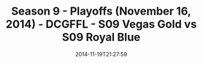 ---
title: Season 9 - Playoffs (November 16, 2014) - DCGFFL - S09 Vegas Gold vs S09 Royal
  Blue
teams-score:
- team: _teams/s09-vegas-gold.md
  score: 33
- team: _teams/s09-royal-blue-these-hoes-aint-royal.md
  score: 22
mvp: Josh Ellis (Vegas), Patrick Mabray (Royal)
game-ball: N/A
sportsperson: ''
season: 9
week: 0
date: '2014-11-19T21:27:59'
pageid: season-9-playoffs-4470-vs-4468
---